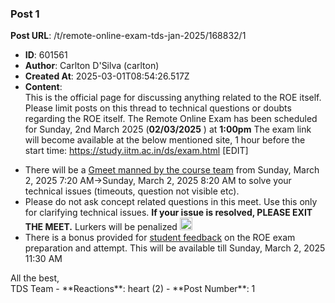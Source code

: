 ### Post 1
**Post URL**: /t/remote-online-exam-tds-jan-2025/168832/1
- **ID**: 601561
- **Author**: Carlton D'Silva (carlton)
- **Created At**: 2025-03-01T08:54:26.517Z
- **Content**:  
  This is the official page for discussing anything related to the ROE itself. Please limit posts on this thread to technical questions or doubts regarding the ROE itself.
The Remote Online Exam has been scheduled for
Sunday, 2nd March 2025 (<strong>02/03/2025</strong> ) at <strong>1:00pm</strong>
The exam link will become available at the below mentioned site, 1 hour before the start time:
<a href="http://study.iitm.ac.in/ds/exam.html">https://study.iitm.ac.in/ds/exam.html</a>
[EDIT]
<ul>
<li>There will be a <a href="https://meet.google.com/bah-uytq-osu">Gmeet manned by the course team</a> from <span class="discourse-local-date" data-date="2025-03-02" data-email-preview="2025-03-02T07:20:00Z UTC" data-format="LLLL" data-range="from" data-time="12:50:00" data-timezone="Asia/Calcutta" data-timezones="Asia/Kolkata">Sunday, March 2, 2025 7:20 AM</span>→<span class="discourse-local-date" data-date="2025-03-02" data-email-preview="2025-03-02T08:20:00Z UTC" data-format="LLLL" data-range="to" data-time="13:50:00" data-timezone="Asia/Calcutta" data-timezones="Asia/Kolkata">Sunday, March 2, 2025 8:20 AM</span> to solve your technical issues (timeouts, question not visible etc).</li>
<li>Please do not ask concept related questions in this meet. Use this only for clarifying technical issues. <strong>If your issue is resolved, PLEASE EXIT THE MEET.</strong> Lurkers will be penalized <img src="https://emoji.discourse-cdn.com/google/grin.png?v=12" title=":grin:" class="emoji" alt=":grin:" loading="lazy" width="20" height="20"></li>
<li>There is a bonus provided for <a href="https://forms.gle/TXxz1yr5fpcz5bh89">student feedback</a> on the ROE exam preparation and attempt. This will be available till <span class="discourse-local-date" data-date="2025-03-02" data-email-preview="2025-03-02T11:30:00Z UTC" data-format="LLLL" data-time="17:00:00" data-timezone="Asia/Calcutta" data-timezones="Asia/Kolkata">Sunday, March 2, 2025 11:30 AM</span></li>
</ul>
All the best,<br>
TDS Team
- **Reactions**: heart (2)
- **Post Number**: 1

